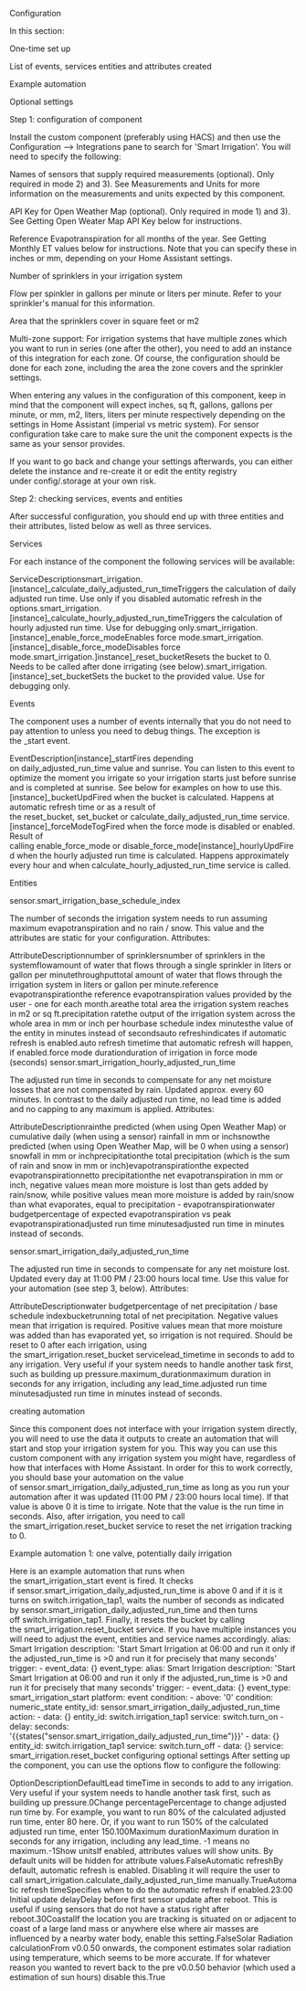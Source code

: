 Configuration

In this section:

One-time set up

List of events, services entities and attributes created

Example automation

Optional settings

Step 1: configuration of component

Install the custom component (preferably using HACS) and then use the Configuration --> Integrations pane to search for 'Smart Irrigation'. You will need to specify the following:

Names of sensors that supply required measurements (optional). Only required in mode 2) and 3). See Measurements and Units for more information on the measurements and units expected by this component.

API Key for Open Weather Map (optional). Only required in mode 1) and 3). See Getting Open Weater Map API Key below for instructions.

Reference Evapotranspiration for all months of the year. See Getting Monthly ET values below for instructions. Note that you can specify these in inches or mm, depending on your Home Assistant settings.

Number of sprinklers in your irrigation system

Flow per spinkler in gallons per minute or liters per minute. Refer to your sprinkler's manual for this information.

Area that the sprinklers cover in square feet or m2

Multi-zone support: For irrigation systems that have multiple zones which you want to run in series (one after the other), you need to add an instance of this integration for each zone. Of course, the configuration should be done for each zone, including the area the zone covers and the sprinkler settings.

When entering any values in the configuration of this component, keep in mind that the component will expect inches, sq ft, gallons, gallons per minute, or mm, m2, liters, liters per minute respectively depending on the settings in Home Assistant (imperial vs metric system). For sensor configuration take care to make sure the unit the component expects is the same as your sensor provides.

If you want to go back and change your settings afterwards, you can either delete the instance and re-create it or edit the entity registry under config/.storage at your own risk.

Step 2: checking services, events and entities

After successful configuration, you should end up with three entities and their attributes, listed below as well as three services.

Services

For each instance of the component the following services will be available:

ServiceDescriptionsmart_irrigation.[instance]_calculate_daily_adjusted_run_timeTriggers the calculation of daily adjusted run time. Use only if you disabled automatic refresh in the options.smart_irrigation.[instance]_calculate_hourly_adjusted_run_timeTriggers the calculation of hourly adjusted run time. Use for debugging only.smart_irrigation.[instance]_enable_force_modeEnables force mode.smart_irrigation.[instance]_disable_force_modeDisables force mode.smart_irrigation.]instance]_reset_bucketResets the bucket to 0. Needs to be called after done irrigating (see below).smart_irrigation.[instance]_set_bucketSets the bucket to the provided value. Use for debugging only.

Events

The component uses a number of events internally that you do not need to pay attention to unless you need to debug things. The exception is the _start event.

EventDescription[instance]_startFires depending on daily_adjusted_run_time value and sunrise. You can listen to this event to optimize the moment you irrigate so your irrigation starts just before sunrise and is completed at sunrise. See below for examples on how to use this.[instance]_bucketUpdFired when the bucket is calculated. Happens at automatic refresh time or as a result of the reset_bucket, set_bucket or calculate_daily_adjusted_run_time service.[instance]_forceModeTogFired when the force mode is disabled or enabled. Result of calling enable_force_mode or disable_force_mode[instance]_hourlyUpdFired when the hourly adjusted run time is calculated. Happens approximately every hour and when calculate_hourly_adjusted_run_time service is called.

Entities

sensor.smart_irrigation_base_schedule_index

The number of seconds the irrigation system needs to run assuming maximum evapotranspiration and no rain / snow. This value and the attributes are static for your configuration. Attributes:

AttributeDescriptionnumber of sprinklersnumber of sprinklers in the systemflowamount of water that flows through a single sprinkler in liters or gallon per minutethroughputtotal amount of water that flows through the irrigation system in liters or gallon per minute.reference evapotranspirationthe reference evapotranspiration values provided by the user - one for each month.areathe total area the irrigation system reaches in m2 or sq ft.precipitation ratethe output of the irrigation system across the whole area in mm or inch per hourbase schedule index minutesthe value of the entity in minutes instead of secondsauto refreshindicates if automatic refresh is enabled.auto refresh timetime that automatic refresh will happen, if enabled.force mode durationduration of irrigation in force mode (seconds)
sensor.smart_irrigation_hourly_adjusted_run_time

The adjusted run time in seconds to compensate for any net moisture losses that are not compensated by rain. Updated approx. every 60 minutes. In contrast to the daily adjusted run time, no lead time is added and no capping to any maximum is applied. Attributes:

AttributeDescriptionrainthe predicted (when using Open Weather Map) or cumulative daily (when using a sensor) rainfall in mm or inchsnowthe predicted (when using Open Weather Map, will be 0 when using a sensor) snowfall in mm or inchprecipitationthe total precipitation (which is the sum of rain and snow in mm or inch)evapotranspirationthe expected evapotranspirationnetto precipitationthe net evapotranspiration in mm or inch, negative values mean more moisture is lost than gets added by rain/snow, while positive values mean more moisture is added by rain/snow than what evaporates, equal to precipitation - evapotranspirationwater budgetpercentage of expected evapotranspiration vs peak evapotranspirationadjusted run time minutesadjusted run time in minutes instead of seconds.

sensor.smart_irrigation_daily_adjusted_run_time

The adjusted run time in seconds to compensate for any net moisture lost. Updated every day at 11:00 PM / 23:00 hours local time. Use this value for your automation (see step 3, below). Attributes:

AttributeDescriptionwater budgetpercentage of net precipitation / base schedule indexbucketrunning total of net precipitation. Negative values mean that irrigation is required. Positive values mean that more moisture was added than has evaporated yet, so irrigation is not required. Should be reset to 0 after each irrigation, using the smart_irrigation.reset_bucket servicelead_timetime in seconds to add to any irrigation. Very useful if your system needs to handle another task first, such as building up pressure.maximum_durationmaximum duration in seconds for any irrigation, including any lead_time.adjusted run time minutesadjusted run time in minutes instead of seconds.

creating automation

Since this component does not interface with your irrigation system directly, you will need to use the data it outputs to create an automation that will start and stop your irrigation system for you. This way you can use this custom component with any irrigation system you might have, regardless of how that interfaces with Home Assistant. In order for this to work correctly, you should base your automation on the value of sensor.smart_irrigation_daily_adjusted_run_time as long as you run your automation after it was updated (11:00 PM / 23:00 hours local time). If that value is above 0 it is time to irrigate. Note that the value is the run time in seconds. Also, after irrigation, you need to call the smart_irrigation.reset_bucket service to reset the net irrigation tracking to 0.

Example automation 1: one valve, potentially daily irrigation

Here is an example automation that runs when the smart_irrigation_start event is fired. It checks if sensor.smart_irrigation_daily_adjusted_run_time is above 0 and if it is it turns on switch.irrigation_tap1, waits the number of seconds as indicated by sensor.smart_irrigation_daily_adjusted_run_time and then turns off switch.irrigation_tap1. Finally, it resets the bucket by calling the smart_irrigation.reset_bucket service. If you have multiple instances you will need to adjust the event, entities and service names accordingly.
alias: Smart Irrigation description: 'Start Smart Irrigation at 06:00 and run it only if the adjusted_run_time is >0 and run it for precisely that many seconds' trigger: - 
event_data: {} 
event_type: alias: 
Smart Irrigation description: 'Start Smart Irrigation at 06:00 and run it only if the adjusted_run_time is >0 and run it for precisely that many seconds' 
trigger: - event_data: {} 
event_type: smart_irrigation_start platform: 
event condition: - above: '0' 
condition: numeric_state entity_id: 
sensor.smart_irrigation_daily_adjusted_run_time action: - 
data: {} 
entity_id: switch.irrigation_tap1 service: switch.turn_on - 
delay: seconds: 
'{{states("sensor.smart_irrigation_daily_adjusted_run_time")}}' - 
data: {} 
entity_id: switch.irrigation_tap1 service: 
switch.turn_off - 
data: {} 
service: smart_irrigation.reset_bucket
configuring optional settings
After setting up the component, you can use the options flow to configure the following:

OptionDescriptionDefaultLead timeTime in seconds to add to any irrigation. Very useful if your system needs to handle another task first, such as building up pressure.0Change percentagePercentage to change adjusted run time by. For example, you want to run 80% of the calculated adjusted run time, enter 80 here. Or, if you want to run 150% of the calculated adjusted run time, enter 150.100Maximum durationMaximum duration in seconds for any irrigation, including any lead_time. -1 means no maximum.-1Show unitsIf enabled, attributes values will show units. By default units will be hidden for attribute values.FalseAutomatic refreshBy default, automatic refresh is enabled. Disabling it will require the user to call smart_irrigation.calculate_daily_adjusted_run_time manually.TrueAutomatic refresh timeSpecifies when to do the automatic refresh if enabled.23:00 
Initial update delayDelay before first sensor update after reboot. This is useful if using sensors that do not have a status right after reboot.30CoastalIf the location you are tracking is situated on or adjacent to coast of a large land mass or anywhere else where air masses are influenced by a nearby water body, enable this setting.FalseSolar Radiation calculationFrom v0.0.50 onwards, the component estimates solar radiation using temperature, which seems to be more accurate. If for whatever reason you wanted to revert back to the pre v0.0.50 behavior (which used a estimation of sun hours) disable this.True
